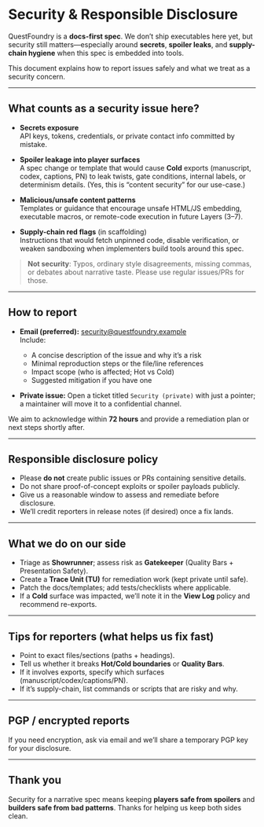 # Security & Responsible Disclosure

QuestFoundry is a **docs-first spec**. We don’t ship executables here yet, but security still matters—especially around **secrets**, **spoiler leaks**, and **supply-chain hygiene** when this spec is embedded into tools.

This document explains how to report issues safely and what we treat as a security concern.

---

## What counts as a security issue here?

- **Secrets exposure**  
  API keys, tokens, credentials, or private contact info committed by mistake.

- **Spoiler leakage into player surfaces**  
  A spec change or template that would cause **Cold** exports (manuscript, codex, captions, PN) to leak twists, gate conditions, internal labels, or determinism details. (Yes, this is “content security” for our use-case.)

- **Malicious/unsafe content patterns**  
  Templates or guidance that encourage unsafe HTML/JS embedding, executable macros, or remote-code execution in future Layers (3–7).

- **Supply-chain red flags** (in scaffolding)  
  Instructions that would fetch unpinned code, disable verification, or weaken sandboxing when implementers build tools around this spec.

> **Not security**: Typos, ordinary style disagreements, missing commas, or debates about narrative taste. Please use regular issues/PRs for those.

---

## How to report

- **Email (preferred):** <security@questfoundry.example>  
  Include:
  - A concise description of the issue and why it’s a risk
  - Minimal reproduction steps or the file/line references
  - Impact scope (who is affected; Hot vs Cold)
  - Suggested mitigation if you have one

- **Private issue:** Open a ticket titled `Security (private)` with just a pointer; a maintainer will move it to a confidential channel.

We aim to acknowledge within **72 hours** and provide a remediation plan or next steps shortly after.

---

## Responsible disclosure policy

- Please **do not** create public issues or PRs containing sensitive details.  
- Do not share proof-of-concept exploits or spoiler payloads publicly.  
- Give us a reasonable window to assess and remediate before disclosure.  
- We’ll credit reporters in release notes (if desired) once a fix lands.

---

## What we do on our side

- Triage as **Showrunner**; assess risk as **Gatekeeper** (Quality Bars + Presentation Safety).  
- Create a **Trace Unit (TU)** for remediation work (kept private until safe).  
- Patch the docs/templates; add tests/checklists where applicable.  
- If a **Cold** surface was impacted, we’ll note it in the **View Log** policy and recommend re-exports.

---

## Tips for reporters (what helps us fix fast)

- Point to exact files/sections (paths + headings).  
- Tell us whether it breaks **Hot/Cold boundaries** or **Quality Bars**.  
- If it involves exports, specify which surfaces (manuscript/codex/captions/PN).  
- If it’s supply-chain, list commands or scripts that are risky and why.

---

## PGP / encrypted reports

If you need encryption, ask via email and we’ll share a temporary PGP key for your disclosure.

---

## Thank you

Security for a narrative spec means keeping **players safe from spoilers** and **builders safe from bad patterns**. Thanks for helping us keep both sides clean.
